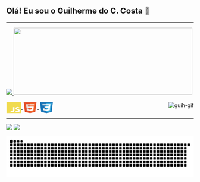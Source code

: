 ## Olá! Eu sou o Guilherme do C. Costa 👋
<hr>
<div>
  <a href="https://github.com/Guiilhermecosta">
  <img height="180em" src="https://github-readme-stats.vercel.app/api?username=Guiilhermecosta&show_icons=true&theme=dracula&include_all_commits=true&count_private=true"/>
  <img height="180em" width="480em" src="https://github-readme-stats.vercel.app/api/top-langs/?username=Guiilhermecosta&layout=compact&langs_count=7&theme=dracula"/>
</div>
  <div style="display: inline_block"><br>
  <img align="center" alt="Rafa-Js" height="30" width="40" src="https://raw.githubusercontent.com/devicons/devicon/master/icons/javascript/javascript-plain.svg">
  <img align="center" alt="Rafa-HTML" height="30" width="40" src="https://raw.githubusercontent.com/devicons/devicon/master/icons/html5/html5-original.svg">
  <img align="center" alt="Rafa-CSS" height="30" width="40" src="https://raw.githubusercontent.com/devicons/devicon/master/icons/css3/css3-original.svg">
  <img align="right" alt="guih-gif" src="https://i.picasion.com/pic91/817863176216ba6e8e2c1489d1132e36.gif">
  </div>
  <hr>
  <div> 
  <a href = "mailto:gguillhherrmmecosta@gmail.com"><img src="https://img.shields.io/badge/-Gmail-%23333?style=for-the-badge&logo=gmail&logoColor=white" target="_blank"></a>
  <a href="https://www.linkedin.com/in/guilherme-costa-a75075215/ target="_blank"><img src="https://img.shields.io/badge/-LinkedIn-%230077B5?style=for-the-badge&logo=linkedin&logoColor=white" target="_blank"></a> 
 
  ![Snake animation](https://github.com/Guiilhermecosta/Guiilhermecosta/blob/output/github-contribution-grid-snake.svg)
 
</div>
